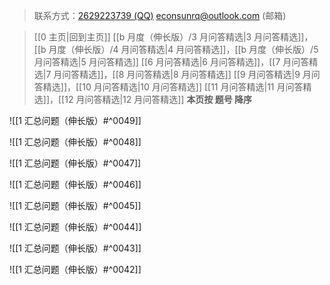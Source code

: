 > 联系方式：<a href="https://qm.qq.com/q/iA1sKuakak">2629223739 (QQ)</a> <a href="mailto:econsunrq@outlook.com">econsunrq@outlook.com (邮箱)</a>

> [[0 主页|回到主页]]
> [[b 月度（伸长版）/3 月问答精选|3 月问答精选]]，[[b 月度（伸长版）/4 月问答精选|4 月问答精选]]，[[b 月度（伸长版）/5 月问答精选|5 月问答精选]]
> [[6 月问答精选|6 月问答精选]]，[[7 月问答精选|7 月问答精选]]，[[8 月问答精选|8 月问答精选]]
> [[9 月问答精选|9 月问答精选]]，[[10 月问答精选|10 月问答精选]]
> [[11 月问答精选|11 月问答精选]]，[[12 月问答精选|12 月问答精选]]
> **本页按 题号 降序**

![[1 汇总问题（伸长版）#^0049]]

![[1 汇总问题（伸长版）#^0048]]

![[1 汇总问题（伸长版）#^0047]]

![[1 汇总问题（伸长版）#^0046]]

![[1 汇总问题（伸长版）#^0045]]

![[1 汇总问题（伸长版）#^0044]]

![[1 汇总问题（伸长版）#^0043]]

![[1 汇总问题（伸长版）#^0042]]